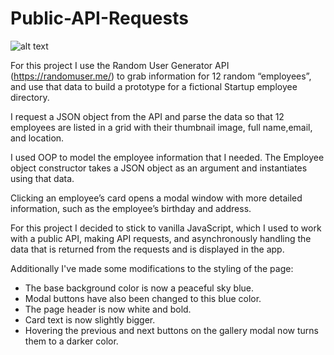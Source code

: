 # Public-API-Requests

![alt text](https://gdurl.com/JKXI)

For this project I use the Random User Generator API (https://randomuser.me/) to grab information for 12 random “employees”, and use that data to build a prototype for a fictional Startup employee directory.

I request a JSON object from the API and parse the data so that 12 employees are listed in a grid with their thumbnail image, full name,email, and location.

I used OOP to model the employee information that I needed. The Employee object constructor takes a JSON object as an argument and instantiates using that data.

Clicking an employee’s card opens a modal window with more detailed information, such as the employee’s birthday and address.

For this project I decided to stick to vanilla JavaScript, which I used to work with a public API, making API requests, and asynchronously handling the data that is returned from the requests and is displayed in the app.

Additionally I've made some modifications to the styling of the page:
- The base background color is now a peaceful sky blue.
- Modal buttons have also been changed to this blue color.
- The page header is now white and bold.
- Card text is now slightly bigger.
- Hovering the previous and next buttons on the gallery modal now turns them to a darker color.
